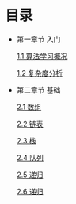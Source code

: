 # 目录
+ 第一章节 入门

   [1.1 算法学习概况](./chapter_1/1_Starter.md)
   
   [1.2 复杂度分析](./chapter_1/2_Complexity.md)

+ 第二章节 基础

   [2.1 数组](./chapter_2/1_Array.md)
   
   [2.2 链表](./chapter_2/2_Link.md)

   [2.3 栈](./chapter_2/3_Stack.md)

   [2.4 队列](./chapter_2/4_Queue.md)

   [2.5 递归](./chapter_2/5_Recursion.md)

   [2.6 递归](./chapter_2/6_Sort.md)